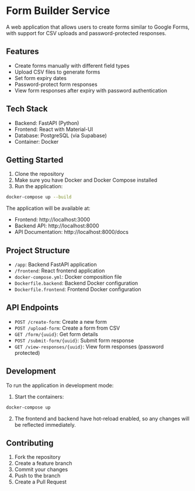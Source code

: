 # Form Builder Service

A web application that allows users to create forms similar to Google Forms, with support for CSV uploads and password-protected responses.

## Features

- Create forms manually with different field types
- Upload CSV files to generate forms
- Set form expiry dates
- Password-protect form responses
- View form responses after expiry with password authentication

## Tech Stack

- Backend: FastAPI (Python)
- Frontend: React with Material-UI
- Database: PostgreSQL (via Supabase)
- Container: Docker

## Getting Started

1. Clone the repository
2. Make sure you have Docker and Docker Compose installed
3. Run the application:

```bash
docker-compose up --build
```

The application will be available at:
- Frontend: http://localhost:3000
- Backend API: http://localhost:8000
- API Documentation: http://localhost:8000/docs

## Project Structure

- `/app`: Backend FastAPI application
- `/frontend`: React frontend application
- `docker-compose.yml`: Docker composition file
- `Dockerfile.backend`: Backend Docker configuration
- `Dockerfile.frontend`: Frontend Docker configuration

## API Endpoints

- `POST /create-form`: Create a new form
- `POST /upload-form`: Create a form from CSV
- `GET /form/{uuid}`: Get form details
- `POST /submit-form/{uuid}`: Submit form response
- `GET /view-responses/{uuid}`: View form responses (password protected)

## Development

To run the application in development mode:

1. Start the containers:
```bash
docker-compose up
```

2. The frontend and backend have hot-reload enabled, so any changes will be reflected immediately.

## Contributing

1. Fork the repository
2. Create a feature branch
3. Commit your changes
4. Push to the branch
5. Create a Pull Request 